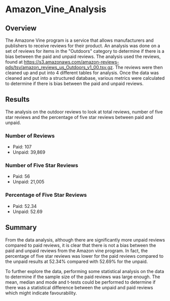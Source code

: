 # Amazon_Vine_Analysis
## Overview
The Amazone Vine program is a service that allows manufacturers and publishers to receive reviews for their product.  An analysis was done on a set of reviews for items in the "Outdoors" category to determine if there is a bias between the paid and unpaid reviews.
The analysis used the reviews, found at https://s3.amazonaws.com/amazon-reviews-pds/tsv/amazon_reviews_us_Outdoors_v1_00.tsv.gz.  The reviews were then cleaned up and put into 4 different tables for analysis.
Once the data was cleaned and put into a structured database, various metrics were calculated to determine if there is bias between the paid and unpaid reviews.

## Results
The analysis on the outdoor reviews to look at total reviews, number of five star reviews and the percentage of five star reviews between paid and unpaid.

### Number of Reviews
* Paid: 107
* Unpaid: 39,869

### Number of Five Star Reviews
* Paid: 56
* Unpaid: 21,005

### Percentage of Five Star Reviews
* Paid: 52.34
* Unpaid: 52.69


## Summary
From the data analysis, although there are significantly more unpaid reviews compared to paid reviews, it is clear that there is not a bias between the paid and unpaid reviews from the Amazon vine program.  In fact, the percentage of five star reviews was lower for the paid reviews compared to the unpaid results at 52.34% compared with 52.69% for the unpaid.  

To further explore the data, performing some statistical analysis on the data to determine if the sample size of the paid reviews was large enough.  The mean, median and mode and t-tests could be performed to determine if there was a statistical difference between the unpaid and paid reviews which might indicate favourability.



